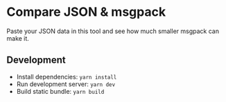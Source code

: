 # Compare JSON & msgpack

Paste your JSON data in this tool and see how much smaller msgpack can make it.

## Development
- Install dependencies: `yarn install`
- Run development server: `yarn dev`
- Build static bundle: `yarn build`
